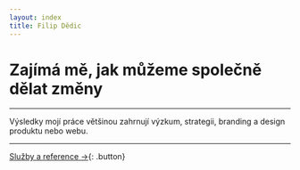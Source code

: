 ```yaml
---
layout: index
title: Filip Dědic
---
```

# Zajímá&nbsp;mě, jak můžeme&nbsp;společně dělat změny

***
Výsledky mojí práce většinou zahrnují výzkum, strategii, branding a&nbsp;design produktu nebo webu.

***

[Služby a reference →](/sluzby){: .button}
